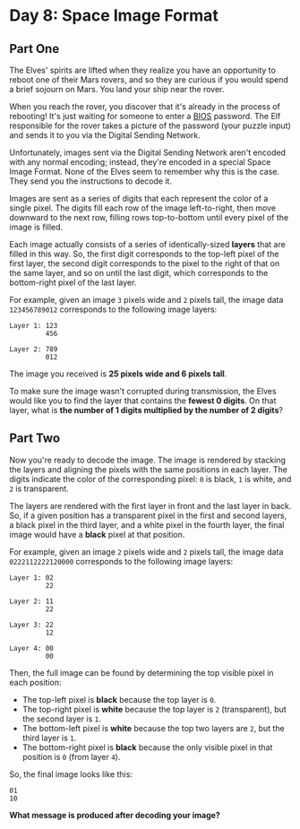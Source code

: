 # Day 8: Space Image Format

## Part One

The Elves' spirits are lifted when they realize you have an opportunity to reboot one of their Mars rovers, and so they
are curious if you would spend a brief sojourn on Mars. You land your ship near the rover.

When you reach the rover, you discover that it's already in the process of rebooting! It's just waiting for someone to
enter a [BIOS](https://en.wikipedia.org/wiki/BIOS) password. The Elf responsible for the rover takes a picture of the
password (your puzzle input) and sends it to you via the Digital Sending Network.

Unfortunately, images sent via the Digital Sending Network aren't encoded with any normal encoding; instead, they're
encoded in a special Space Image Format.  None of the Elves seem to remember why this is the case. They send you the
instructions to decode it.

Images are sent as a series of digits that each represent the color of a single pixel.  The digits fill each row of the
image left-to-right, then move downward to the next row, filling rows top-to-bottom until every pixel of the image is
filled.

Each image actually consists of a series of identically-sized **layers** that are filled in this way. So, the first
digit corresponds to the top-left pixel of the first layer, the second digit corresponds to the pixel to the right of
that on the same layer, and so on until the last digit, which corresponds to the bottom-right pixel of the last layer.

For example, given an image `3` pixels wide and `2` pixels tall, the image data `123456789012` corresponds to the
following image layers:

```text
Layer 1: 123
         456

Layer 2: 789
         012
```

The image you received is **25 pixels wide and 6 pixels tall**.

To make sure the image wasn't corrupted during transmission, the Elves would like you to find the layer that contains
the **fewest 0 digits**.  On that layer, what is **the number of 1 digits multiplied by the number of 2 digits**?

## Part Two

Now you're ready to decode the image. The image is rendered by stacking the layers and aligning the pixels with the same
positions in each layer. The digits indicate the color of the corresponding pixel: `0` is black, `1` is white, and `2`
is transparent.

The layers are rendered with the first layer in front and the last layer in back. So, if a given position has a
transparent pixel in the first and second layers, a black pixel in the third layer, and a white pixel in the fourth
layer, the final image would have a **black** pixel at that position.

For example, given an image `2` pixels wide and `2` pixels tall, the image data `0222112222120000` corresponds to the
following image layers:

```text
Layer 1: 02
         22

Layer 2: 11
         22

Layer 3: 22
         12

Layer 4: 00
         00
```

Then, the full image can be found by determining the top visible pixel in each position:

* The top-left pixel is **black** because the top layer is `0`.
* The top-right pixel is **white** because the top layer is `2` (transparent), but the second layer is `1`.
* The bottom-left pixel is **white** because the top two layers are `2`, but the third layer is `1`.
* The bottom-right pixel is **black** because the only visible pixel in that position is `0` (from layer `4`).

So, the final image looks like this:

```text
01
10
```

**What message is produced after decoding your image?**
